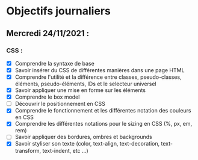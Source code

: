# Objectifs journaliers

## Mercredi 24/11/2021 :


### CSS :

* [X] Comprendre la syntaxe de base
* [X] Savoir insérer du CSS de différentes manières dans une page HTML
* [X] Comprendre l'utilité et la différence entre classes, pseudo-classes, éléments, pseudo-éléments,  IDs et le selecteur universel
* [X] Savoir appliquer une mise en forme sur les éléments 
* [X] Comprendre le box model
* [ ] Découvrir le positionnement en CSS
* [X] Comprendre le fonctionnement et les différentes notation des couleurs en CSS
* [X] Comprendre les différentes notations pour le sizing en CSS (%, px, em, rem)
* [ ] Savoir appliquer des bordures, ombres et backgrounds
* [X] Savoir styliser son texte (color, text-align, text-decoration, text-transform, text-indent, etc …)

